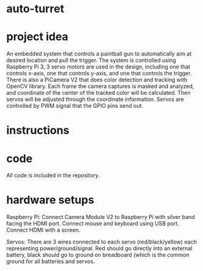 # auto-turret
# project idea
An embedded system that controls a paintball gun to automatically aim at desired location and pull the trigger. The system is controlled using Raspberry Pi 3, 3 servo motors are used in the design, including one that controls x-axis, one that controls y-axis, and one that controls the trigger. There is also a PiCamera V2 that does color detection and tracking with OpenCV library. Each frame the camera captures is masked and analyzed, and coordinate of the center of the tracked color will be calculated. Then servos will be adjusted through the coordinate information. Servos are controlled by PWM signal that the GPIO pins send out.

# instructions

# code
All code is included in the repository.

# hardware setups 
Raspberry Pi:
Connect Camera Module V2 to Raspberry Pi with silver band facing the HDMI port. Connect mouse and keyboard using USB port. Connect HDMI with a screen.

Servos:
There are 3 wires connected to each servo (red/black/yellow) each representing power/ground/signal. Red should go directly into an external battery, black should go to ground on breadboard (which is the common ground for all batteries and servos.
